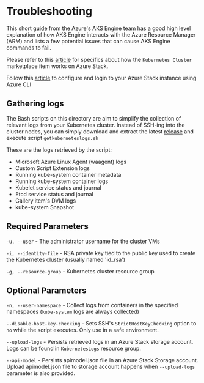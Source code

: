 # Troubleshooting

This short [guide](https://github.com/Azure/aks-engine/blob/master/docs/howto/troubleshooting.md) from the Azure's AKS Engine team has a good high level explanation of how AKS Engine interacts with the Azure Resource Manager (ARM) and lists a few potential issues that can cause AKS Engine commands to fail.

Please refer to this [article](https://docs.microsoft.com/en-us/azure/azure-stack/user/azure-stack-solution-template-kubernetes-trouble) for specifics about how the `Kubernetes Cluster` marketplace item works on Azure Stack.

Follow this [article](https://docs.microsoft.com/azure-stack/user/azure-stack-version-profiles-azurecli2) to configure and login to your Azure Stack instance using Azure CLI

## Gathering logs

The Bash scripts on this directory are aim to simplify the collection of relevant logs from your Kubernetes cluster. Instead of SSH-ing into the cluster nodes, you can simply download and extract the latest [release](https://github.com/msazurestackworkloads/azurestack-gallery/releases/download/diagnosis-v0.1.0/diagnosis.zip) and execute script `getkuberneteslogs.sh`  

These are the logs retrieved by the script:

- Microsoft Azure Linux Agent (waagent) logs
- Custom Script Extension logs
- Running kube-system container metadata
- Running kube-system container logs
- Kubelet service status and journal
- Etcd service status and journal
- Gallery item's DVM logs
- kube-system Snapshot

## Required Parameters 

`-u, --user`           - The administrator username for the cluster VMs

`-i, --identity-file`  - RSA private key tied to the public key used to create the Kubernetes cluster (usually named 'id_rsa')

`-g, --resource-group` - Kubernetes cluster resource group

## Optional Parameters

`-n, --user-namespace`        - Collect logs from containers in the specified namespaces (`kube-system` logs are always collected)

`--disable-host-key-checking` - Sets SSH's `StrictHostKeyChecking` option to `no` while the script executes. Only use in a safe environment.

`--upload-logs`                - Persists retrieved logs in an Azure Stack storage account. Logs can be found in `KubernetesLogs` resource group.

`--api-model`                  - Persists apimodel.json file in an Azure Stack Storage account. 
                                 Upload apimodel.json file to storage account happens when `--upload-logs` parameter is also provided.

